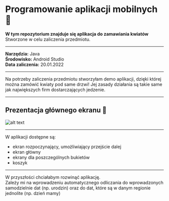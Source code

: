 # Programowanie aplikacji mobilnych :iphone:
__W tym repozytorium znajduje się aplikacja do zamawiania kwiatów__  
Stworzone w celu zaliczenia przedmiotu.  
***  
__Narzędzia:__ Java  
__Środowisko:__ Android Studio  
__Data zaliczenia:__ 20.01.2022    
***
Na potrzeby zaliczenia przedmiotu stworzyłam demo aplikacji, dzięki której można zamówić kwiaty pod same drzwi!
Jej zasady działania są takie same jak największych firm dostarczających jedzenie.
***
## Prezentacja głównego ekranu :cherry_blossom:
![alt text](https://github.com/jkrotoszynska/app/blob/main/firstPage.PNG)
***
W aplikacji dostępne są:
* ekran rozpoczynający, umożliwiający przejście dalej
* ekran główny
* ekrany dla poszczególnych bukietów
* koszyk
***
W przyszłości chciałabym rozwinąć aplikację.  
Zależy mi na wprowadzeniu automatycznego odliczania do wprowadzonych samodzielnie dat (np. urodzin) oraz do dat, które są w danym regionie jednolite (np. dzień mamy)
